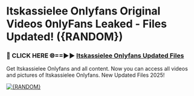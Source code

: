 # Itskassielee Onlyfans Original Videos 0nlyFans Leaked - Files Updated! ({RANDOM})

<h3>🔴 CLICK HERE 🌐==►► <a href="https://betterlinks.top/A2PfLJ" rel="nofollow">Itskassielee Onlyfans Updated Files</a></h3>

Get Itskassielee Onlyfans and all content. Now you can access all videos and pictures of Itskassielee Onlyfans. New Updated Files 2025!

[![{RANDOM}](https://i.imgur.com/ppqm5kG.gif)](https://betterlinks.top/A2PfLJ)